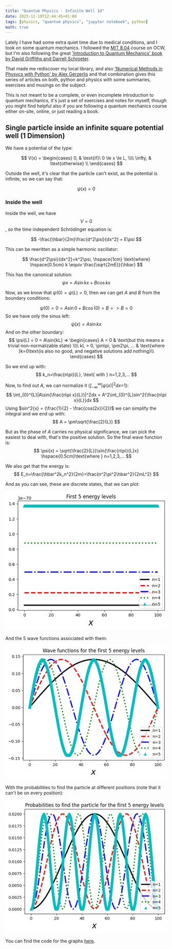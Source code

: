```yaml
---
title: "Quantum Physics - Infinite Well 1d"
date: 2023-12-19T12:44:45+01:00
tags: [physics, "quantum physics", "jupyter notebook", python]
math: true
---
```


Lately I have had some extra quiet time due to medical conditions, and I took on some quantum mechanics. I followed the [MIT 8.04](https://ocw.mit.edu/courses/8-04-quantum-physics-i-spring-2013) course on OCW, but I'm also following the great ['Introduction to Quantum Mechanics' book by David Griffiths and Darrell Schroeter](https://doi.org/10.1017/9781316995433).

That made me rediscover my local library, and also ['Numerical Methods in Physycs with Python' by Alex Gerzerlis](https://doi.org/10.1017/9781108772310) and that combination gives this series of articles on both, python and physics with some summaries, exercises and musings on the subject.

This is not meant to be a complete, or even incomplete introduction to quantum mechanics, it's just a set of exercises and notes for myself, though you might find helpful also if you are following a quantum mechanics course either on-site, online, or just reading a book.


## Single particle inside an infinite square potential well (1 Dimension)

We have a potential of the type:

$$
V(x) =
\begin{cases}
    0, & \text{if}\ 0 \le x \le L, \\\\
    \infty, & \text{otherwise} \\
\end{cases}
$$

Outside the well, it's clear that the particle can't exist, as the potential is infinite, so we can say that:

$$\psi(x) = 0$$

### Inside the well

Inside the well, we have $$V=0$$, so the time independent Schrödinger equation is:

$$
-\frac{\hbar}{2m}\frac{d^2\psi}{dx^2} = E\psi
$$

This can be rewritten as a simple harmonic oscillator:

$$
\frac{d^2\psi}{dx^2}=k^2\psi, \hspace{1cm} \text{where} \hspace{0.5cm} k \equiv \frac{\sqrt{2mE}}{\hbar}
$$

This has the canonical solution:
$$
\psi{x} = A\sin{kx} + B\cos{kx}
$$

Now, as we know that $\psi(0) = \psi(L) = 0$, then we can get $A$ and $B$ from the boundary conditions:

$$
\psi(0) = 0 = A\sin{0} + B\cos(0) = B => B = 0
$$
So we have only the sinus left:
$$
\psi(x) = A\sin{kx}
$$
And on the other boundary:
$$
\psi(L) = 0 = A\sin{kL} => \begin{cases}
    A = 0 & \text{but this means a trivial non-normalizable state} \\\\
    kL = 0, \pm\pi, \pm2\pi, ... & \text{where }k=0\text{is also no good, and negative solutions add nothing}\\
\end{cases}
$$

So we end up with:
$$
k_n=\frac{n\pi}{L}, \text{ with } n=1,2,3,...
$$

Now, to find out $A$, we can normalize it ($\int_{-\infty}^{\infty}|\psi(x)|^2dx$=1):
$$
\int_{0}^{L}|A\sin{\frac{n\pi x}{L}}|^2dx = A^2\int_{0}^{L}sin^2{\frac{n\pi x}{L}}dx
$$
Using $sin^2{x} = (\frac{1}{2} - \frac{cos(2x)}{2})$ we can simplify the integral and we end up with:
$$
A = \pm\sqrt{\frac{2}{L}}
$$

But as the phase of $A$ carries no physical significance, we can pick the easiest to deal with, that's the positive solution. So the final wave function is:
$$
\psi(x) = \sqrt{\frac{2}{L}}\sin{\frac{n\pi}{L}x} \hspace{0.5cm}\text{where } n=1,2,3,...
$$

We also get that the energy is:
$$
E_n=\frac{\hbar^2k_n^2}{2m}=\frac{n^2\pi^2\hbar^2}{2mL^2}
$$


And as you can see, these are discrete states, that we can plot:

![Energy levels](images/Infinite_well-First_5_energy_levels.png)

And the 5 wave functions associated with them:

![Wave functions](images/Infinite_well-First_5_wave_functions.png)

With the probabilities to find the particle at different positions (note that it can't be on every position):

![Wave functions](images/Infinite_well-First_5_probabilities.png)


You can find the code for the graphs [here](https://github.com/david-caro/musings/blob/main/content/posts/2023-12-19-Quantum-physics-infinite-well-1d/code/infinite-well-1d.ipynb).